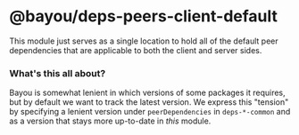 @bayou/deps-peers-client-default
================================

This module just serves as a single location to hold all of the default peer
dependencies that are applicable to both the client and server sides.

### What's this all about?

Bayou is somewhat lenient in which versions of some packages it requires, but by
default we want to track the latest version. We express this "tension" by
specifying a lenient version under `peerDependencies` in `deps-*-common` and
as a version that stays more up-to-date in _this_ module.
